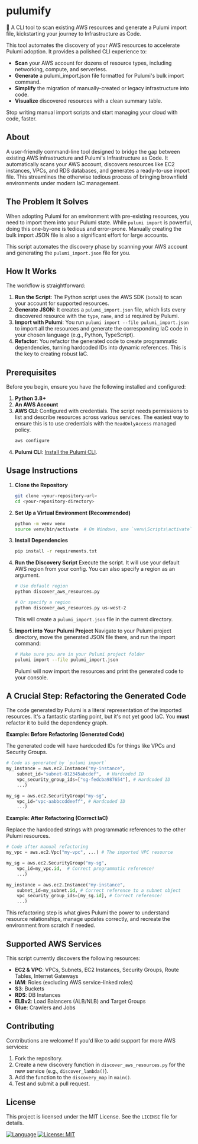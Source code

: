 # pulumify
🚀 A CLI tool to scan existing AWS resources and generate a Pulumi import file, kickstarting your journey to Infrastructure as Code.

This tool automates the discovery of your AWS resources to accelerate Pulumi adoption. It provides a polished CLI experience to:

- **Scan** your AWS account for dozens of resource types, including networking, compute, and serverless.
- **Generate** a pulumi_import.json file formatted for Pulumi's bulk import command.
- **Simplify** the migration of manually-created or legacy infrastructure into code.
- **Visualize** discovered resources with a clean summary table.

Stop writing manual import scripts and start managing your cloud with code, faster.

## About
A user-friendly command-line tool designed to bridge the gap between existing AWS infrastructure and Pulumi's Infrastructure as Code. It automatically scans your AWS account, discovers resources like EC2 instances, VPCs, and RDS databases, and generates a ready-to-use import file. This streamlines the otherwise tedious process of bringing brownfield environments under modern IaC management.

## The Problem It Solves

When adopting Pulumi for an environment with pre-existing resources, you need to import them into your Pulumi state. While `pulumi import` is powerful, doing this one-by-one is tedious and error-prone. Manually creating the bulk import JSON file is also a significant effort for large accounts.

This script automates the discovery phase by scanning your AWS account and generating the `pulumi_import.json` file for you.

## How It Works

The workflow is straightforward:

1.  **Run the Script**: The Python script uses the AWS SDK (`boto3`) to scan your account for supported resources.
2.  **Generate JSON**: It creates a `pulumi_import.json` file, which lists every discovered resource with the `type`, `name`, and `id` required by Pulumi.
3.  **Import with Pulumi**: You run `pulumi import --file pulumi_import.json` to import all the resources and generate the corresponding IaC code in your chosen language (e.g., Python, TypeScript).
4.  **Refactor**: You refactor the generated code to create programmatic dependencies, turning hardcoded IDs into dynamic references. This is the key to creating robust IaC.

## Prerequisites

Before you begin, ensure you have the following installed and configured:

1.  **Python 3.8+**
2.  **An AWS Account**
3.  **AWS CLI**: Configured with credentials. The script needs permissions to list and describe resources across various services. The easiest way to ensure this is to use credentials with the `ReadOnlyAccess` managed policy.
    ```bash
    aws configure
    ```
4.  **Pulumi CLI**: [Install the Pulumi CLI](https://www.pulumi.com/docs/install/).

## Usage Instructions

1.  **Clone the Repository**
    ```bash
    git clone <your-repository-url>
    cd <your-repository-directory>
    ```

2.  **Set Up a Virtual Environment (Recommended)**
    ```bash
    python -m venv venv
    source venv/bin/activate  # On Windows, use `venv\Scripts\activate`
    ```

3.  **Install Dependencies**
    ```bash
    pip install -r requirements.txt
    ```

4.  **Run the Discovery Script**
    Execute the script. It will use your default AWS region from your config. You can also specify a region as an argument.
    ```bash
    # Use default region
    python discover_aws_resources.py

    # Or specify a region
    python discover_aws_resources.py us-west-2
    ```
    This will create a `pulumi_import.json` file in the current directory.

5.  **Import into Your Pulumi Project**
    Navigate to your Pulumi project directory, move the generated JSON file there, and run the import command:
    ```bash
    # Make sure you are in your Pulumi project folder
    pulumi import --file pulumi_import.json
    ```
    Pulumi will now import the resources and print the generated code to your console.

## A Crucial Step: Refactoring the Generated Code

The code generated by Pulumi is a literal representation of the imported resources. It's a fantastic starting point, but it's not yet good IaC. You **must** refactor it to build the dependency graph.

**Example: Before Refactoring (Generated Code)**

The generated code will have hardcoded IDs for things like VPCs and Security Groups.

```python
# Code as generated by `pulumi import`
my_instance = aws.ec2.Instance("my-instance",
    subnet_id="subnet-012345abcdef",  # Hardcoded ID
    vpc_security_group_ids=["sg-fedcba987654"], # Hardcoded ID
    ...)

my_sg = aws.ec2.SecurityGroup("my-sg",
    vpc_id="vpc-aabbccddeeff", # Hardcoded ID
    ...)
```

**Example: After Refactoring (Correct IaC)**

Replace the hardcoded strings with programmatic references to the other Pulumi resources.

```python
# Code after manual refactoring
my_vpc = aws.ec2.Vpc("my-vpc", ...) # The imported VPC resource

my_sg = aws.ec2.SecurityGroup("my-sg",
    vpc_id=my_vpc.id,  # Correct programmatic reference!
    ...)

my_instance = aws.ec2.Instance("my-instance",
    subnet_id=my_subnet.id, # Correct reference to a subnet object
    vpc_security_group_ids=[my_sg.id], # Correct reference!
    ...)
```

This refactoring step is what gives Pulumi the power to understand resource relationships, manage updates correctly, and recreate the environment from scratch if needed.

## Supported AWS Services

This script currently discovers the following resources:

*   **EC2 & VPC**: VPCs, Subnets, EC2 Instances, Security Groups, Route Tables, Internet Gateways
*   **IAM**: Roles (excluding AWS service-linked roles)
*   **S3**: Buckets
*   **RDS**: DB Instances
*   **ELBv2**: Load Balancers (ALB/NLB) and Target Groups
*   **Glue**: Crawlers and Jobs

## Contributing

Contributions are welcome! If you'd like to add support for more AWS services:

1.  Fork the repository.
2.  Create a new discovery function in `discover_aws_resources.py` for the new service (e.g., `discover_lambda()`).
3.  Add the function to the `discovery_map` in `main()`.
4.  Test and submit a pull request.

## License

This project is licensed under the MIT License. See the `LICENSE` file for details.

[![Language](https://img.shields.io/badge/Language-Python-blue.svg)](https://www.python.org/)
[![License: MIT](https://img.shields.io/badge/License-MIT-yellow.svg)](https://opensource.org/licenses/MIT)
